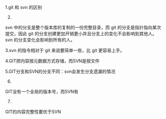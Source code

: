 1.git 和 svn 的区别

2.
svn 中的分支是整个版本库的复制的一份完整目录，而 git 的分支是指针指向某次提交，因此 git 的分支创建更加开销更小并且分支上的变化不会影响到其他人。svn 的分支变化会影响到所有的人。

3.svn 的指令相对于 git 来说要简单一些，比 git 更容易上手。

4.GIT把内容按元数据方式存储，而SVN是按文件

5.GIT分支和SVN的分支不同：svn会发生分支遗漏的情况

6.
GIT没有一个全局的版本号，而SVN有

7.
GIT的内容完整性要优于SVN